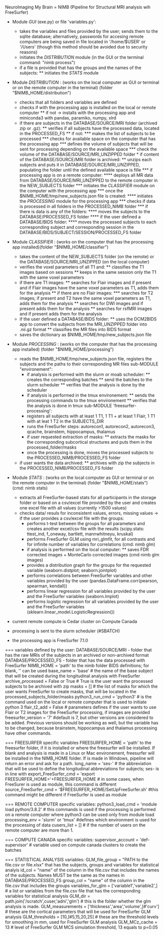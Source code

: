 NeuroImaging My Brain = NIMB (Pipeline for Structural MRI analysis wih FreeSurfer)

* Module *GUI* (exe.py) or file 'variables.py':
    * takes the variables and files provided by the user; sends them to the sqlite database; alternatively, passwords for accesing remote computers are being saved in file located in '/home/$USER' or '/Users' (though this method should be avoided due to security reasons)
    * initiates the *DISTRIBUTION* module (in the GUI or the terminal command: "nimb process")
    * if a file is provided that has the groups and the names of the subjects:
        ** initiates the *STATS* module


* Module *DISTRIBUTION* : (works on the local computer as GUI or terminal or on the remote computer in the terminal) (folder "$NIMB_HOME/distribution")
    * checks that all folders and variables are defined
    * checks if with the processing app is installed on the local or remote computer
        ** if not -> installs with the processing app and miniconda3 with pandas, paramiko, numpy, xlrd
    * if there are subjects in the DATABASE/SOURCE/MRI folder (archived zip or .gz):
        ** verifies if all subjects have the processed data, located in the PROCESSED_FS
            ** if not:
                *** makes the list of subjects to be processed
                *** checks for available space on the computer that has the processing app
                *** defines the volume of subjects that will be sent for processing depending on the available space
                *** check the volume of the DATABASE/SOURCE/MRI_UNZIPPED folder
                * if content of the DATABASE/SOURCE/MRI folder is archived:
                    ** unzips each subjects and puts it in DATABASE/SOURCE/MRI_UNZIPPED, populating the folder until the defined available space is fille
                *** if processing app is on a remote computer:
                    **** deploys all MR data from DATABASE/SOURCE/MRI_UNZIPPED to the remote computer in the NEW_SUBJECTS folder
                *** initiates the *CLASSIFIER* module on the computer with the processing app
                *** once the $NIMB_HOME/tmp/new_subjects.json file is created:
                    **** initiates the *PROCESSING* module for the processing app
                *** checks if data is processed in all folders in the PROCESSED_NIMB folder
                *** if there is data is any of the folders:
                    **** moves the subjects to the DATABASE/PROCESSED_FS folder
                    **** if the user defined a DATABASE/BIDS folder:
                        **** moves the processed subjects to each corresponding subject and corresponding session in the DATABASE/BIDS/SUBJECT/SESSION/PROCESSED_FS folder



* Module *CLASSIFIER* : (works on the computer that has the processing app installed)(folder "$NIMB_HOME/classifier")
    * takes the content of the NEW_SUBJECTS folder (on the remote) or the DATABASE/SOURCE/MRI_UNZIPPED (on the local computer)
    * verifies the voxel parameters of all T1 and:
        ** classifies the T1 images based on sessions
        ** keeps in the same session only the T1 with the same voxel parameters
    * if there are T1 images:
        ** searches for Flair images and if present and if Flair images have the same voxel parameters as T1, adds them for the analysis
        ** if there are no Flair images:
            *** searches for T2 images; if present and T2 have the same voxel parameters as T1, adds them for the analysis
        ** searches for DWI images and if present adds them for the analysis
        ** searches for rsfMRI images and if present adds them for the analysis
    * if the user defined a DATABASE/BIDS folder:
        ** uses the DCM2BIDS app to convert the subjects from the MRI_UNZIPPED folder into .nii.gz format
        ** classifies the MR files into BIDS format
    * saves the dictionary as $NIMB_HOME/tmp/new_subjects.json file


* Module *PROCESSING* : (works on the computer that has the processing app installed) (folder "$NIMB_HOME/processing")
    * reads the $NIMB_HOME/tmp/new_subjects.json file, registers the subjects and the paths to their corresponding MR files
    sub-MODULE "environement":
        * if analysis is performed with the slurm or moab scheduler:
            ** creates the corresponding batches
            ** send the batches to the slurm scheduler
            ** verifies that the analysis is done by the scheduler
        * if analysis is performed in the tmux environement:
            ** sends the processing commands to the tmux environement
            ** verifies that the analysis is done in tmux
    sub-MODULE 'freesurfer-processing':
        * registers all subjects with at least 1 T1, 1 T1 + at least 1 Flair, 1 T1 with at leat 1 T2 in the SUBJECTS_DIR
        * runs the FreeSurfer steps: autorecon1, autorecon2, autorecon3, qcache, brainstem, hippocampus, thalamus
        * if user requested extraction of masks:
            ** extracts the masks for the corresponding subcortical structures and puts them in the processed_folder/masks
        * once the processing is done, moves the processed subjects to the PROCESSED_NIMB/PROCESSED_FS folder
    * if user wants the data archived:
        ** archives with zip the subjects in the PROCESSED_NIMB/PROCESSED_FS folder


* Module *STATS* : (works on the local computer as GUI or terminal or on the remote computer in the terminal) (folder "$NIMB_HOME/stats") (cmd: nimb stats)
    * extracts all FreeSurfer-based stats for all participants in the storage folder or based on a csv/excel file provided by the user and creates one excel file with all values (currently >1500 values)
    * checks data/ resuls for inconsistent values, errors, missing values
    -> if the user provides a csv/excel file with the groups:
        * performs t-test between the groups for all parameters and creates another excel/csv file with the results (scipy.stats: ttest_ind, f_oneway, bartlett, mannwhitneyu, kruskal)
        * performs FreeSurfer GLM using mri_glmfit, for all contrasts and for infinite number of variables for correlations (cmd: nimb glm)
        * if analysis is performed on the local computer:
            ** saves FDR corrected images + MonteCarlo corrected images (cmd nimb glm images)
        * provides a distribution graph for the groups for the requested variable (seaborn.distplot; seaborn.jointplot)
        * performs correlations between FreeSurfer variables and other variables provided by the user (pandas.DataFrame.corr(pearson, spearman, kendall))
        * performs linear regression for all variables provided by the user and the FreeSurfer variables (seaborn.lmplot)
        * performs logistic regression for all variables provided by the user and the FreeSurfer variables (sklearn.linear_model.LogisticRegression())

* current remote compute is Cedar cluster on Compute Canada
* processing is sent to the slurm scheduler (#SBATCH)
* the processing app is FreeSurfer 7.1.0

=== variables defined by the user:
DATABASE/SOURCE/MRI - folder that has the raw MRIs of the subjects in an archived or non-archived format
DATABASE/PROCESSED_FS - folder that has the data processed with FreeSurfer
NIMB_HOME = 'path' to the nimb folder
BIDS definitions; for blank, '' can be used
base_name = 'base' # the name of the base subject that will be created during the longitudinal analysis with FreeSurfer
archive_processed = False or True # True is the user want the processed subjects to be archived with zip
masks = [] # the list of masks for which the user wants FreeSurfer to create masks, that will be located in the processed_subjects_folder/masks
python3_run_cmd = 'python3' # is the command used on the local or remote computer that is used to initiate python 3
flair_t2_add = False # parameters defines if the user wants to use Flair or T2 images for the FreeSurfer processing, if images are provided
freesurfer_version = '7' #default is 7, but other versions are considered to be added. Previous versions should be working as well, but the variable has to be changed, because brainstem, hippocampus and thalamus processing have other commands.

=== FREESURFER specific variables
FREESURFER_HOME = 'path' to the freesurfer folder, if it is installed or where the freesurfer will be installed. If blank and analysis is made in a Linux or Mac environement, freesurfer will be installed in the NIMB_HOME folder. If is made in Windows, pipeline will return an error and ask for a path.
long_name = 'ses-' # the abbreviation that will be used to define the longitudinal abbreviations for subjects; ses- is in line with 
export_FreeSurfer_cmd = 'export FREESURFER_HOME='+FREESURFER_HOME # in some cases, when FreeSurer is used as module, this command is different
source_FreeSurfer_cmd = '$FREESURFER_HOME/SetUpFreeSurfer.sh' #this command might be different if FreeSurfer is used as module


=== REMOTE COMPUTER specific variables:
python3_load_cmd = 'module load python/3.8.2' # this commands is used if the processing is performed on a remote computer where python3 can be used only from module load
processing_env = 'slurm' or 'tmux' #defines which environment is used for the processing of data
cusers_list = [] # if the number of users on the remote computer are more than 1.

=== COMPUTE CANADA specific variables:
supervisor_account = 'def-supervisor' # variable used on compute canada clusters to create the batches

=== STATISTICAL ANALYSIS variables:
GLM_file_group = "PATH to the file.csv or file.xlsx" that has the subjects, groups and variables for statistical analyis
id_col = "name" of the column in the file.csv that includes the names of the subjects. Names MUST be the same as the names in DATABASE/PROCESSED_FS
group_col = "name" of the column in the file.csv that includes the groups
variables_for_glm = ['variable1','variable2',] # a list or variables from the file.csv file that has the corresponding variables for statistical analysis
GLM_dir = path.join('/scratch',cuser,'adni','glm') # this is the folder whether the glm analysis is made.
GLM_measurements = ['thickness','area','volume',]#'curv'] # these are the cortical parameters that will be used for FreeSurfer GLM analysis
GLM_thresholds = [10,]#5,15,20,25] # these are the threshold levels for smoothing in mm, used for FreeSurfer GLM analysis
GLM_MCz_cache = 13 # level of FreeSurfer GLM MCS simulation threshold, 13 equals to p=0.05
